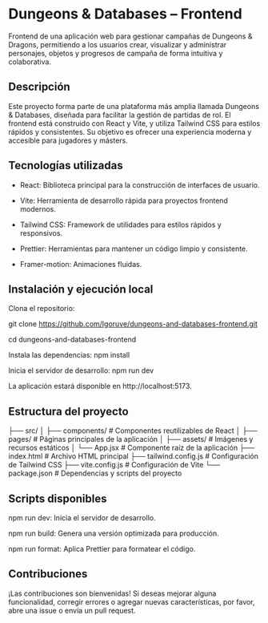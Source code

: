 # Dungeons & Databases – Frontend
Frontend de una aplicación web para gestionar campañas de Dungeons & Dragons, permitiendo a los usuarios crear, visualizar y administrar personajes, objetos y progresos de campaña de forma intuitiva y colaborativa.

## Descripción
Este proyecto forma parte de una plataforma más amplia llamada Dungeons & Databases, diseñada para facilitar la gestión de partidas de rol. El frontend está construido con React y Vite, y utiliza Tailwind CSS para estilos rápidos y consistentes. Su objetivo es ofrecer una experiencia moderna y accesible para jugadores y másters.

## Tecnologías utilizadas
- React: Biblioteca principal para la construcción de interfaces de usuario.

- Vite: Herramienta de desarrollo rápida para proyectos frontend modernos.

- Tailwind CSS: Framework de utilidades para estilos rápidos y responsivos.

- Prettier: Herramientas para mantener un código limpio y consistente.

- Framer-motion: Animaciones fluidas.

## Instalación y ejecución local
Clona el repositorio:

git clone https://github.com/Igoruve/dungeons-and-databases-frontend.git

cd dungeons-and-databases-frontend

Instala las dependencias:
npm install

Inicia el servidor de desarrollo:
npm run dev

La aplicación estará disponible en http://localhost:5173.

## Estructura del proyecto

├── src/
│   ├── components/       # Componentes reutilizables de React
│   ├── pages/            # Páginas principales de la aplicación
│   ├── assets/           # Imágenes y recursos estáticos
│   └── App.jsx           # Componente raíz de la aplicación
├── index.html            # Archivo HTML principal
├── tailwind.config.js    # Configuración de Tailwind CSS
├── vite.config.js        # Configuración de Vite
└── package.json          # Dependencias y scripts del proyecto

## Scripts disponibles
npm run dev: Inicia el servidor de desarrollo.

npm run build: Genera una versión optimizada para producción.

npm run format: Aplica Prettier para formatear el código.

## Contribuciones
¡Las contribuciones son bienvenidas! Si deseas mejorar alguna funcionalidad, corregir errores o agregar nuevas características, por favor, abre una issue o envía un pull request.
